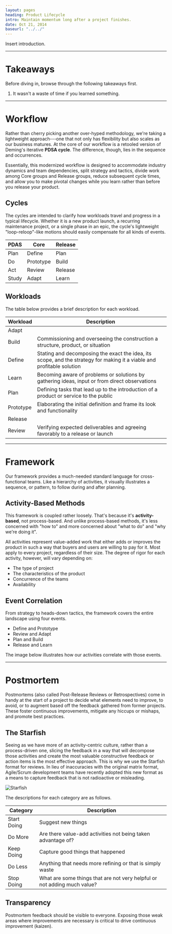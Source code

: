 ```yaml
---
layout: pages
heading: Product Lifecycle
intro: Maintain momentum long after a project finishes.
date: Oct 21, 2014
baseurl: "../../"
---
```


Insert introduction.

---

# Takeaways

Before diving in, browse through the following takeaways first.

1. It wasn't a waste of time if you learned something.

---

# Workflow

Rather than cherry picking another over-hyped methodology, we're taking a lightweight approach---one that not only has flexibility but also scales as our business matures. At the core of our workflow is a retooled version of Deming's iterative __PDSA cycle__. The difference, though, lies in the sequence and occurrences.

Essentially, this modernized workflow is designed to accommodate industry dynamics and team dependencies, split strategy and tactics, divide work among Core groups and Release groups, reduce subsequent cycle times, and allow you to make pivotal changes while you learn rather than before you release your product.

## Cycles

The cycles are intended to clarify how workloads travel and progress in a typical lifecycle. Whether it is a new product launch, a recurring maintenance project, or a single phase in an epic, the cycle's lightweight "loop-reloop"-like motions should easily compensate for all kinds of events.

| PDAS | Core | Release |
| ---- | ---- | ------- |
| Plan | Define | Plan |
| Do | Prototype | Build |
| Act | Review | Release |
| Study | Adapt | Learn |

## Workloads

The table below provides a brief description for each workload.

| Workload | Description |
| -------- | ----------- |
| Adapt | |
| Build | Commissioning and overseeing the construction a structure, product, or situation |
| Define| Stating and decomposing the exact the idea, its scope, and the strategy for making it a viable and profitable solution |
| Learn | Becoming aware of problems or solutions by gathering ideas, input or from direct observations |
| Plan | Defining tasks that lead up to the introduction of a product or service to the public |
| Prototype | Elaborating the initial definition and frame its look and functionality |
| Release | |
| Review | Verifying expected deliverables and agreeing favorably to a release or launch |

---

# Framework

Our framework provides a much-needed standard language for cross-functional teams. Like a hierarchy of activities, it visually illustrates a sequence, or pattern, to follow during and after planning.

## Activity-Based Methods

This framework is coupled rather loosely. That's because it's __activity-based__, not process-based. And unlike process-based methods, it's less concerned with "how to" and more concerned about "what to do" and "why we're doing it".

All activities represent value-added work that either adds or improves the product in such a way that buyers and users are willing to pay for it. Most apply to every project, regardless of their size. The degree of rigor for each activity, however, will vary depending on:

* The type of project
* The characteristics of the product
* Concurrence of the teams
* Availability

## Event Correlation

From strategy to heads-down tactics, the framework covers the entire landscape using four events.

* Define and Prototype
* Review and Adapt
* Plan and Build
* Release and Learn

The image below illustrates how our activities correlate with those events.

---

# Postmortem

Postmortems (also called Post-Release Reviews or Retrospectives) come in handy at the start of a project to decide what elements need to improve, to avoid, or to augment based off the feedback gathered from former projects. These foster continuous improvements, mitigate any hiccups or mishaps, and promote best practices.

## The Starfish

Seeing as we have more of an activity-centric culture, rather than a process-driven one, slicing the feedback in a way that will decompose those activities and create the most valuable constructive feedback or action items is the most effective approach. This is why we use the Starfish format for reviews. In lieu of inaccuracies with the original matrix format, Agile/Scrum development teams have recently adopted this new format as a means to capture feedback that is not radioactive or misleading.

![Starfish](https://farm6.staticflickr.com/5556/15104982711_352c300d77_o.jpg)

The descriptions for each category are as follows.

| Category | Description |
| -------- | ----------- |
| Start Doing | Suggest new things |
| Do More | Are there value-add activities not being taken advantage of? |
| Keep Doing | Capture good things that happened |
| Do Less | Anything that needs more refining or that is simply waste |
| Stop Doing | What are some things that are not very helpful or not adding much value? |

## Transparency

Postmortem feedback should be visible to everyone. Exposing those weak areas where improvements are necessary is critical to drive continuous improvement (kaizen).
